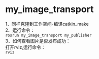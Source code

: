 # my_image_transport
1、同样克隆到工作空间-编译catkin_make  
2、运行命令：  
`rosrun my_image_transport my_publisher`  
3、如何查看图片是否发布成功：  
打开rviz,运行命令：   
`rviz`
